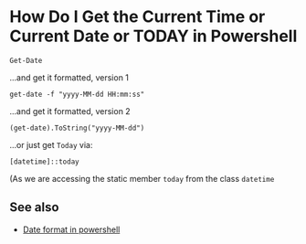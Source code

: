 ﻿# How Do I Get the Current Time or Current Date or TODAY in Powershell

	Get-Date

...and get it formatted, version 1

	get-date -f "yyyy-MM-dd HH:mm:ss"

...and get it formatted, version 2

	(get-date).ToString("yyyy-MM-dd")

...or just get `Today` via:

	[datetime]::today

(As we are accessing the static member `today` from the class `datetime`



## See also

- [Date format in powershell](date_format.md)